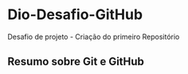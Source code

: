 # Dio-Desafio-GitHub
Desafio de projeto - Criação do primeiro Repositório
## Resumo sobre Git e GitHub
